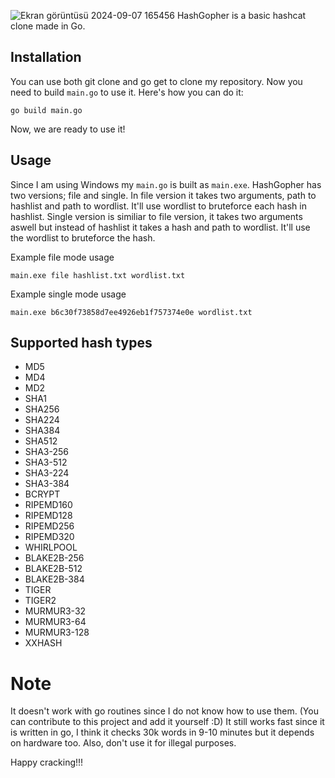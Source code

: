 ![Ekran görüntüsü 2024-09-07 165456](https://github.com/user-attachments/assets/3dedd3ed-5474-48cb-be26-af885e378dc8)
HashGopher is a basic hashcat clone made in Go.

## Installation

You can use both git clone and go get to clone my repository. 
Now you need to build `main.go` to use it. Here's how you can do it:
```
go build main.go
```
Now, we are ready to use it!

## Usage

Since I am using Windows my `main.go` is built as `main.exe`. HashGopher has two versions; file and single. In file version it takes two arguments, path to hashlist and path to wordlist.
It'll use wordlist to bruteforce each hash in hashlist.
Single version is similiar to file version, it takes two arguments aswell but instead of hashlist it takes a hash and path to wordlist. It'll use the wordlist to bruteforce the hash.

Example file mode usage
```
main.exe file hashlist.txt wordlist.txt

```
Example single mode usage

```
main.exe b6c30f73858d7ee4926eb1f757374e0e wordlist.txt

```

## Supported hash types

+ MD5
+ MD4
+ MD2
+ SHA1
+ SHA256
+ SHA224
+ SHA384
+ SHA512
+ SHA3-256
+ SHA3-512
+ SHA3-224
+ SHA3-384
+ BCRYPT
+ RIPEMD160
+ RIPEMD128
+ RIPEMD256
+ RIPEMD320
+ WHIRLPOOL
+ BLAKE2B-256
+ BLAKE2B-512
+ BLAKE2B-384
+ TIGER
+ TIGER2
+ MURMUR3-32
+ MURMUR3-64
+ MURMUR3-128
+ XXHASH

 # Note

 It doesn't work with go routines since I do not know how to use them. (You can contribute to this project and add it yourself :D)
 It still works fast since it is written in go, I think it checks 30k words in 9-10 minutes but it depends on hardware too.
 Also, don't use it for illegal purposes.

 Happy cracking!!!

